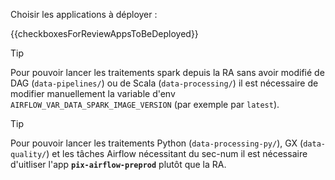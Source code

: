 Choisir les applications à déployer :

{{checkboxesForReviewAppsToBeDeployed}}

> [!TIP]
> Pour pouvoir lancer les traitements spark depuis la RA sans avoir modifié de DAG (`data-pipelines/`) ou de Scala (`data-processing/`) il est nécessaire de modifier manuellement la variable d'env `AIRFLOW_VAR_DATA_SPARK_IMAGE_VERSION` (par exemple par `latest`).

> [!TIP]
> Pour pouvoir lancer les traitements Python (`data-processing-py/`), GX (`data-quality/`) et les tâches Airflow nécessitant du sec-num il est nécessaire d'uitliser l'app **`pix-airflow-preprod`** plutôt que la RA.
